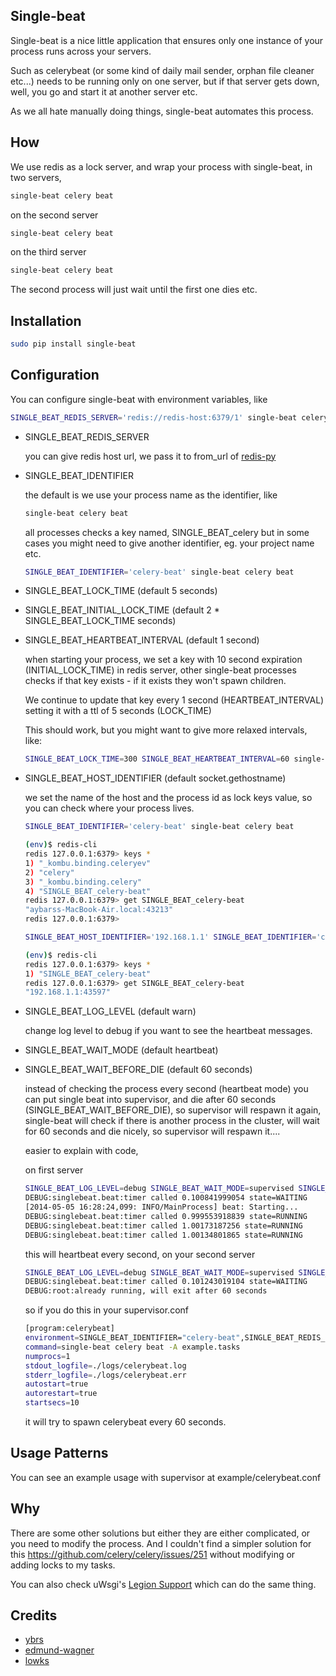 Single-beat
---------
Single-beat is a nice little application that ensures only one instance of your process runs across your servers.

Such as celerybeat (or some kind of daily mail sender, orphan file cleaner etc...) needs to be running only on one server,
but if that server gets down, well, you go and start it at another server etc. 

As we all hate manually doing things, single-beat automates this process.


How
---------

We use redis as a lock server, and wrap your process with single-beat, in two servers,

```bash
single-beat celery beat
```

on the second server

```bash
single-beat celery beat
```

on the third server

```bash
single-beat celery beat
```

The second process will just wait until the first one dies etc.

Installation
------------

```bash
sudo pip install single-beat
```

Configuration
-------------

You can configure single-beat with environment variables, like

```bash
SINGLE_BEAT_REDIS_SERVER='redis://redis-host:6379/1' single-beat celery beat
```

- SINGLE_BEAT_REDIS_SERVER

    you can give redis host url, we pass it to from_url of [redis-py](http://redis-py.readthedocs.org/en/latest/#redis.StrictRedis.from_url)

- SINGLE_BEAT_IDENTIFIER

    the default is we use your process name as the identifier, like

    ```bash
    single-beat celery beat
    ```

    all processes checks a key named, SINGLE_BEAT_celery but in some cases you might need to give another identifier, eg. your project name etc.

    ```bash
    SINGLE_BEAT_IDENTIFIER='celery-beat' single-beat celery beat
    ```

- SINGLE_BEAT_LOCK_TIME (default 5 seconds)
- SINGLE_BEAT_INITIAL_LOCK_TIME (default 2 * SINGLE_BEAT_LOCK_TIME seconds)
- SINGLE_BEAT_HEARTBEAT_INTERVAL (default 1 second)

    when starting your process, we set a key with 10 second expiration (INITIAL_LOCK_TIME) in redis server, 
    other single-beat processes checks if that key exists - if it exists they won't spawn children. 
    
    We continue to update that key every 1 second (HEARTBEAT_INTERVAL) setting it with a ttl of 5 seconds (LOCK_TIME)

    This should work, but you might want to give more relaxed intervals, like:

    ```bash
    SINGLE_BEAT_LOCK_TIME=300 SINGLE_BEAT_HEARTBEAT_INTERVAL=60 single-beat celery beat
    ```

- SINGLE_BEAT_HOST_IDENTIFIER (default socket.gethostname)

    we set the name of the host and the process id as lock keys value, so you can check where your process lives.

    ```bash
    SINGLE_BEAT_IDENTIFIER='celery-beat' single-beat celery beat
    ```

    ```bash
    (env)$ redis-cli
    redis 127.0.0.1:6379> keys *
    1) "_kombu.binding.celeryev"
    2) "celery"
    3) "_kombu.binding.celery"
    4) "SINGLE_BEAT_celery-beat"
    redis 127.0.0.1:6379> get SINGLE_BEAT_celery-beat
    "aybarss-MacBook-Air.local:43213"
    redis 127.0.0.1:6379>
    ```

    ```bash
    SINGLE_BEAT_HOST_IDENTIFIER='192.168.1.1' SINGLE_BEAT_IDENTIFIER='celery-beat' single-beat celery beat
    ```

    ```bash
    (env)$ redis-cli
    redis 127.0.0.1:6379> keys *
    1) "SINGLE_BEAT_celery-beat"
    redis 127.0.0.1:6379> get SINGLE_BEAT_celery-beat
    "192.168.1.1:43597"
    ```

- SINGLE_BEAT_LOG_LEVEL (default warn)

    change log level to debug if you want to see the heartbeat messages.

- SINGLE_BEAT_WAIT_MODE (default heartbeat)
- SINGLE_BEAT_WAIT_BEFORE_DIE (default 60 seconds)

    instead of checking the process every second (heartbeat mode) you can put single beat into supervisor, and die after 60 seconds (SINGLE_BEAT_WAIT_BEFORE_DIE), so supervisor will respawn it again, single-beat will check if there is another process in the cluster, will wait for 60 seconds and die nicely, so supervisor will respawn it....

    easier to explain with code,

    on first server

    ```bash
    SINGLE_BEAT_LOG_LEVEL=debug SINGLE_BEAT_WAIT_MODE=supervised SINGLE_BEAT_WAIT_BEFORE_DIE=10 SINGLE_BEAT_IDENTIFIER='celery-beat' single-beat celery beat -A example.tasks
    DEBUG:singlebeat.beat:timer called 0.100841999054 state=WAITING
    [2014-05-05 16:28:24,099: INFO/MainProcess] beat: Starting...
    DEBUG:singlebeat.beat:timer called 0.999553918839 state=RUNNING
    DEBUG:singlebeat.beat:timer called 1.00173187256 state=RUNNING
    DEBUG:singlebeat.beat:timer called 1.00134801865 state=RUNNING
    ```

    this will heartbeat every second, on your second server

    ```bash
    SINGLE_BEAT_LOG_LEVEL=debug SINGLE_BEAT_WAIT_MODE=supervised SINGLE_BEAT_WAIT_BEFORE_DIE=10 SINGLE_BEAT_IDENTIFIER='celery-beat' single-beat celery beat -A example.tasks
    DEBUG:singlebeat.beat:timer called 0.101243019104 state=WAITING
    DEBUG:root:already running, will exit after 60 seconds
    ```

    so if you do this in your supervisor.conf

    ```bash
    [program:celerybeat]
    environment=SINGLE_BEAT_IDENTIFIER="celery-beat",SINGLE_BEAT_REDIS_SERVER="redis://localhost:6379/0",SINGLE_BEAT_WAIT_MODE="supervised", SINGLE_BEAT_WAIT_BEFORE_DIE=10
    command=single-beat celery beat -A example.tasks
    numprocs=1
    stdout_logfile=./logs/celerybeat.log
    stderr_logfile=./logs/celerybeat.err
    autostart=true
    autorestart=true
    startsecs=10
    ```

    it will try to spawn celerybeat every 60 seconds.

Usage Patterns
--------------

You can see an example usage with supervisor at example/celerybeat.conf

Why
--------

There are some other solutions but either they are either complicated, or you need to modify the process. And I couldn't find a simpler solution for this https://github.com/celery/celery/issues/251 without modifying or adding locks to my tasks.

You can also check uWsgi's [Legion Support](http://uwsgi-docs.readthedocs.org/en/latest/AttachingDaemons.html#legion-support) which can do the same thing.

Credits
----------
 * [ybrs](https://github.com/ybrs)
 * [edmund-wagner](https://github.com/edmund-wagner)
 * [lowks](https://github.com/lowks)
